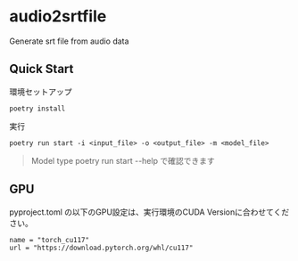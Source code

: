 # audio2srtfile
Generate srt file from audio data

## Quick Start

環境セットアップ
```
poetry install
```

実行
```
poetry run start -i <input_file> -o <output_file> -m <model_file>
```

> Model type
> poetry run start --help で確認できます


## GPU

pyproject.toml の以下のGPU設定は、実行環境のCUDA Versionに合わせてください。

```
name = "torch_cu117"
url = "https://download.pytorch.org/whl/cu117"
